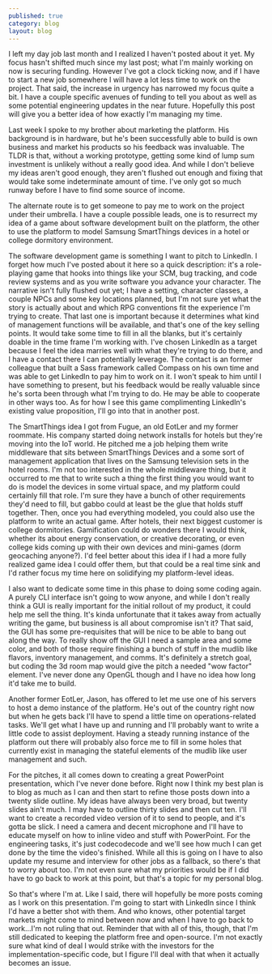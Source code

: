 ```yaml
---
published: true
category: blog
layout: blog
---
```


I left my day job last month and I realized I haven't posted about it yet. My focus hasn't shifted much since my last post; what I'm mainly working on now is securing funding. However I've got a clock ticking now, and if I have to start a new job somewhere I will have a lot less time to work on the project. That said, the increase in urgency has narrowed my focus quite a bit. I have a couple specific avenues of funding to tell you about as well as some potential engineering updates in the near future. Hopefully this post will give you a better idea of how exactly I'm managing my time.

Last week I spoke to my brother about marketing the platform. His background is in hardware, but he's been successfully able to build is own business and market his products so his feedback was invaluable. The TLDR is that, without a working prototype, getting some kind of lump sum investment is unlikely without a really good idea. And while I don't believe my ideas aren't good enough, they aren't flushed out enough and fixing that would take some indeterminate amount of time. I've only got so much runway before I have to find some source of income.

The alternate route is to get someone to pay me to work on the project under their umbrella. I have a couple possible leads, one is to resurrect my idea of a game about software development built on the platform, the other to use the platform to model Samsung SmartThings devices in a hotel or college dormitory environment.

The software development game is something I want to pitch to LinkedIn. I forget how much I've posted about it here so a quick description: it's a role-playing game that hooks into things like your SCM, bug tracking, and code review systems and as you write software you advance your character. The narrative isn't fully flushed out yet; I have a setting, character classes, a couple NPCs and some key locations planned, but I'm not sure yet what the story is actually about and which RPG conventions fit the experience I'm trying to create. That last one is important because it determines what kind of management functions will be available, and that's one of the key selling points. It would take some time to fill in all the blanks, but it's certainly doable in the time frame I'm working with. I've chosen LinkedIn as a target because I feel the idea marries well with what they're trying to do there, and I have a contact there I can potentially leverage. The contact is an former colleague that built a Sass framework called Compass on his own time and was able to get LinkedIn to pay him to work on it. I won't speak to him until I have something to present, but his feedback would be really valuable since he's sorta been through what I'm trying to do. He may be able to cooperate in other ways too. As for how I see this game complimenting LinkedIn's existing value proposition, I'll go into that in another post.

The SmartThings idea I got from Fugue, an old EotLer and my former roommate. His company started doing network installs for hotels but they're moving into the IoT world. He pitched me a job helping them write middleware that sits between SmartThings Devices and a some sort of management application that lives on the Samsung television sets in the hotel rooms. I'm not too interested in the whole middleware thing, but it occurred to me that to write such a thing the first thing you would want to do is model the devices in some virtual space, and my platform could certainly fill that role. I'm sure they have a bunch of other requirements they'd need to fill, but gabbo could at least be the glue that holds stuff together. Then, once you had everything modeled, you could also use the platform to write an actual game. After hotels, their next biggest customer is college dormitories. Gamification could do wonders there I would think, whether its about energy conservation, or creative decorating, or even college kids coming up with their own devices and mini-games (dorm geocaching anyone?). I'd feel better about this idea if I had a more fully realized game idea I could offer them, but that could be a real time sink and I'd rather focus my time here on solidifying my platform-level ideas.

I also want to dedicate some time in this phase to doing some coding again. A purely CLI interface isn't going to wow anyone, and while I don't really think a GUI is really important for the initial rollout of my product, it could help me sell the thing. It's kinda unfortunate that it takes away from actually writing the game, but business is all about compromise isn't it? That said, the GUI has some pre-requisites that will be nice to be able to bang out along the way. To really show off the GUI I need a sample area and some color, and both of those require finishing a bunch of stuff in the mudlib like flavors, inventory management, and comms. It's definitely a stretch goal, but coding the 3d room map would give the pitch a needed "wow factor" element. I've never done any OpenGL though and I have no idea how long it'd take me to build.

Another former EotLer, Jason, has offered to let me use one of his servers to host a demo instance of the platform. He's out of the country right now but when he gets back I'll have to spend a little time on operations-related tasks. We'll get what I have up and running and I'll probably want to write a little code to assist deployment. Having a steady running instance of the platform out there will probably also force me to fill in some holes that currently exist in managing the stateful elements of the mudlib like user management and such.

For the pitches, it all comes down to creating a great PowerPoint presentation, which I've never done before. Right now I think my best plan is to blog as much as I can and then start to refine those posts down into a twenty slide outline. My ideas have always been very broad, but twenty slides ain't much. I may have to outline thirty slides and then cut ten. I'll want to create a recorded video version of it to send to people, and it's gotta be slick. I need a camera and decent microphone and I'll have to educate myself on how to inline video and stuff with PowerPoint. For the engineering tasks, it's just codecodecode and we'll see how much I can get done by the time the video's finished. While all this is going on I have to also update my resume and interview for other jobs as a fallback, so there's that to worry about too. I'm not even sure what my priorities would be if I did have to go back to work at this point, but that's a topic for my personal blog.

So that's where I'm at. Like I said, there will hopefully be more posts coming as I work on this presentation. I'm going to start with LinkedIn since I think I'd have a better shot with them. And who knows, other potential target markets might come to mind between now and when I have to go back to work...I'm not ruling that out. Reminder that with all of this, though, that I'm still dedicated to keeping the platform free and open-source. I'm not exactly sure what kind of deal I would strike with the investors for the implementation-specific code, but I figure I'll deal with that when it actually becomes an issue.

